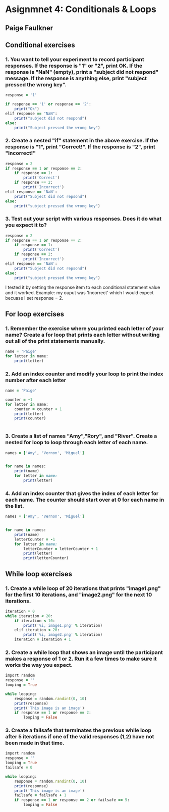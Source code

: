 
# Asignmnet 4: Conditionals & Loops 
## Paige Faulkner 


## Conditional exercises

### 1. You want to tell your experiment to record participant responses. If the response is "1" or "2", print OK. If the response is "NaN" (empty), print a "subject did not respond" message. If the response is anything else, print "subject pressed the wrong key".
```ruby
response = '1'

if response == '1' or response == '2':
    print("Ok")
elif response == "NaN":
    print("subject did not respond")
else:
    print("Subject pressed the wrong key")
```


### 2. Create a nested "if" statement in the above exercise. If the response is "1", print "Correct!". If the response is "2", print "Incorrect!"
```ruby
response = 2
if response == 1 or response == 2:
    if response == 1:
        print('Correct')
    if response == 2: 
        print('Incorrect')
elif response == 'NaN':
    print("Subject did not repsond")
else: 
    print("subject pressed the wrong key")
```

    
### 3. Test out your script with various responses. Does it do what you expect it to?

```ruby
response = 2
if response == 1 or response == 2:
    if response == 1:
        print('Correct')
    if response == 2: 
        print('Incorrect')
elif response == 'NaN':
    print("Subject did not repsond")
else: 
    print("subject pressed the wrong key")
```

I tested it by setting the response item to each conditional statement value and it worked. 
Example: my ouput was 'Incorrect' which I would expect becuase I set response = 2. 

## For loop exercises

### 1. Remember the exercise where you printed each letter of your name? Create a for loop that prints each letter without writing out all of the print statements manually.
```ruby
name = 'Paige'
for letter in name:
    print(letter)
```
### 2. Add an index counter and modify your loop to print the index number after each letter
```ruby
name = 'Paige'

counter = -1
for letter in name:
    counter = counter + 1
    print(letter)
    print(counter)
 
```
### 3. Create a list of names "Amy","Rory", and "River". Create a nested for loop to loop through each letter of each name.
```ruby
names = ['Amy', 'Vernon', 'Miguel']


for name in names:
    print(name)
    for letter in name: 
        print(letter)
```

### 4. Add an index counter that gives the index of each letter for each name. The counter should start over at 0 for each name in the list.
```ruby
names = ['Amy', 'Vernon', 'Miguel']


for name in names:
    print(name)
    letterCounter = -1
    for letter in name: 
        letterCounter = letterCounter + 1 
        print(letter)
        print(letterCounter)
```

## While loop exercises


### 1. Create a while loop of 20 iterations that prints "image1.png" for the first 10 iterations, and "image2.png" for the next 10 iterations.

```ruby
iteration = 0 
while iteration < 20:
    if iteration < 10:
        print('%i, image1.png' % iteration)
    elif iteration < 20:
        print('%i, image2.png' % iteration)
    iteration = iteration + 1
```   

### 2. Create a while loop that shows an image until the participant makes a response of 1 or 2. Run it a few times to make sure it works the way you expect.

```ruby
import random
response = ''
looping = True

while looping:
    response = random.randint(0, 10)
    print(response)
    print('This image is an image')
    if response == 1 or response == 2:
        looping = False
```
    

### 3. Create a failsafe that terminates the previous while loop after 5 iterations if one of the valid responses (1,2) have not been made in that time.
```ruby
import random
response = ''
looping = True
failsafe = 0

while looping:
    response = random.randint(0, 10)
    print(response)
    print('This image is an image')
    failsafe = failsafe + 1 
    if response == 1 or response == 2 or failsafe == 5:
        looping = False
```
